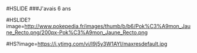 #HSLIDE
###J'avais 6 ans

#HSLIDE?image=http://www.pokepedia.fr/images/thumb/b/b6/Pok%C3%A9mon_Jaune_Recto.png/200px-Pok%C3%A9mon_Jaune_Recto.png

#HS?image=https://i.ytimg.com/vi/I9j5y3W1AYI/maxresdefault.jpg
